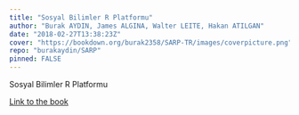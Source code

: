 ```yaml
---
title: "Sosyal Bilimler R Platformu"
author: "Burak AYDIN, James ALGINA, Walter LEITE, Hakan ATILGAN"
date: "2018-02-27T13:38:23Z"
cover: "https://bookdown.org/burak2358/SARP-TR/images/coverpicture.png"
repo: "burakaydin/SARP"
pinned: FALSE
---
```


Sosyal Bilimler R Platformu

[Link to the book](https://bookdown.org/burak2358/SARP-TR/)
